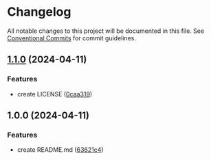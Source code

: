 # Changelog

All notable changes to this project will be documented in this file. See
[Conventional Commits](https://conventionalcommits.org) for commit guidelines.

## [1.1.0](https://github.com/alix-simon/quartoDemo/compare/v1.0.0...v1.1.0) (2024-04-11)


### Features

* create LICENSE ([0caa319](https://github.com/alix-simon/quartoDemo/commit/0caa319506afcea0696e78db8849c6edfd337fbe))

## 1.0.0 (2024-04-11)


### Features

* create README.md ([63621c4](https://github.com/alix-simon/quartoDemo/commit/63621c48594cdba77009d8c40e4ac21678df4d43))
